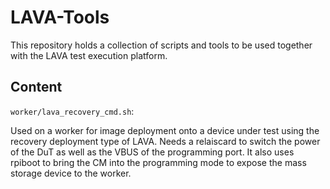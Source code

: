 # LAVA-Tools

This repository holds a collection of scripts and tools to be used together with
the LAVA test execution platform.

## Content

 `worker/lava_recovery_cmd.sh`:

 Used on a worker for image deployment onto a device under test using the recovery deployment type of LAVA.
 Needs a relaiscard to switch the power of the DuT as well as the VBUS of the programming port. It also 
 uses rpiboot to bring the CM into the programming mode to expose the mass storage device to the worker.
